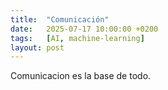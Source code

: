 ```yaml
---
title:  "Comunicación"
date:   2025-07-17 10:00:00 +0200
tags:   [AI, machine-learning]
layout: post
---
```



Comunicacion es la base de todo.
